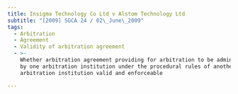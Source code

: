 ```yaml
---
title: Insigma Technology Co Ltd v Alstom Technology Ltd
subtitle: "[2009] SGCA 24 / 02\_June\_2009"
tags:
  - Arbitration
  - Agreement
  - Validity of arbitration agreement
  - >-
    Whether arbitration agreement providing for arbitration to be administered
    by one arbitration institution under the procedural rules of another
    arbitration institution valid and enforceable

---
```


